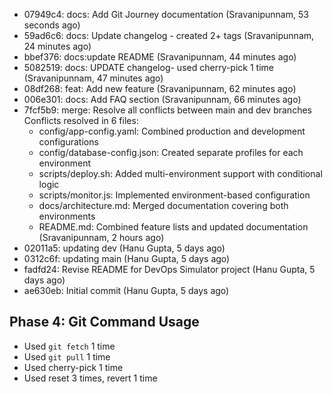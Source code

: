 - 07949c4: docs: Add Git Journey documentation (Sravanipunnam, 53 seconds ago)
- 59ad6c6: docs: Update changelog - created 2+ tags (Sravanipunnam, 24 minutes ago)
- bbef376: docs:update README (Sravanipunnam, 44 minutes ago)
- 5082519: docs: UPDATE changelog- used cherry-pick 1 time (Sravanipunnam, 47 minutes ago)
- 08df268: feat: Add new feature (Sravanipunnam, 62 minutes ago)
- 006e301: docs: Add FAQ section (Sravanipunnam, 66 minutes ago)
- 7fcf5b9: merge: Resolve all conflicts between main and dev branches Conflicts resolved in 6 files: 
  - config/app-config.yaml: Combined production and development configurations 
  - config/database-config.json: Created separate profiles for each environment 
  - scripts/deploy.sh: Added multi-environment support with conditional logic 
  - scripts/monitor.js: Implemented environment-based configuration 
  - docs/architecture.md: Merged documentation covering both environments 
  - README.md: Combined feature lists and updated documentation (Sravanipunnam, 2 hours ago)
- 02011a5: updating dev (Hanu Gupta, 5 days ago)
- 0312c6f: updating main (Hanu Gupta, 5 days ago)
- fadfd24: Revise README for DevOps Simulator project (Hanu Gupta, 5 days ago)
- ae630eb: Initial commit (Hanu Gupta, 5 days ago)

## Phase 4: Git Command Usage
- Used `git fetch` 1 time  
- Used `git pull` 1 time  
- Used cherry-pick 1 time  
- Used reset 3 times, revert 1 time
